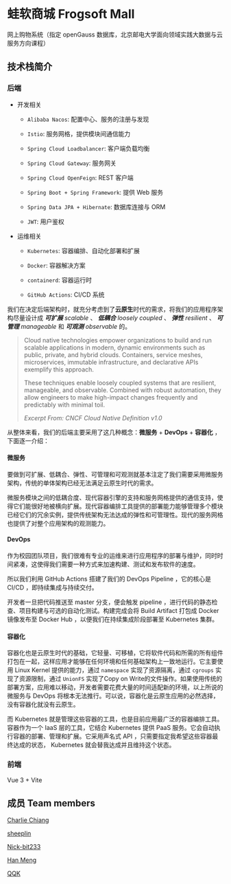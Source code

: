 # 蛙软商城 Frogsoft Mall

网上购物系统（指定 openGauss 数据库，北京邮电大学面向领域实践大数据与云服务方向课程）

## 技术栈简介

### 后端

- 开发相关

  - `Alibaba Nacos`: 配置中心、服务的注册与发现

  - `Istio`: 服务网格，提供模块间通信能力

  - `Spring Cloud Loadbalancer`: 客户端负载均衡

  - `Spring Cloud Gateway`: 服务网关

  - `Spring Cloud OpenFeign`: REST 客户端

  - `Spring Boot + Spring Framework`: 提供 Web 服务

  - `Spring Data JPA + Hibernate`: 数据库连接与 ORM

  - `JWT`: 用户鉴权

- 运维相关

  - `Kubernetes`: 容器编排、自动化部署和扩展

  - `Docker`: 容器解决方案

  - `containerd`: 容器运行时
  
  - `GitHub Actions`: CI/CD 系统

我们在决定后端架构时，就充分考虑到了**云原生**时代的需求，将我们的应用程序架构尽量设计成 ***可扩展*** *scalable* 、 ***低耦合*** *loosely coupled* 、 ***弹性*** *resilient* 、 ***可管理*** *manageable* 和 ***可观测*** *observable* 的。

> Cloud native technologies empower organizations to build and run scalable applications in modern, dynamic environments such as public, private, and hybrid clouds. Containers, service meshes, microservices, immutable infrastructure, and declarative APIs exemplify this approach.
>
> These techniques enable loosely coupled systems that are resilient, manageable, and observable. Combined with robust automation, they allow engineers to make high-impact changes frequently and predictably with minimal toil.
>
> *Excerpt From: CNCF Cloud Native Definition v1.0*

从整体来看，我们的后端主要采用了这几种概念：**微服务** + **DevOps** + **容器化** ，下面逐一介绍：

#### 微服务

要做到可扩展、低耦合、弹性、可管理和可观测就基本注定了我们需要采用微服务架构，传统的单体架构已经无法满足云原生时代的需求。

微服务模块之间的低耦合度、现代容器引擎的支持和服务网格提供的通信支持，使得它们能很好地被横向扩展。现代容器编排工具提供的部署能力能够管理多个模块已经它们的冗余实例，提供传统架构无法达成的弹性和可管理性。现代的服务网格也提供了对整个应用架构的观测能力。

#### DevOps

作为校园团队项目，我们很难有专业的运维来进行应用程序的部署与维护，同时时间紧凑，这使得我们需要一种方式来加速构建、测试和发布软件的速度。

所以我们利用 GitHub Actions 搭建了我们的 DevOps Pipeline ，它的核心是 CI/CD ，即持续集成与持续交付。

开发者一旦把代码推送至 master 分支，便会触发 pipeline ，进行代码的静态检查、项目构建与可选的自动化测试。构建完成会将 Build Artifact 打包成 Docker 镜像发布至 Docker Hub ，以便我们在持续集成阶段部署至 Kubernetes 集群。

#### 容器化

容器化也是云原生时代的基础，它轻量、可移植，它将软件代码和所需的所有组件打包在一起，这样应用才能够在任何环境和任何基础架构上一致地运行。它主要使用 Linux Kernel 提供的能力，通过 `namespace` 实现了资源隔离，通过 `cgroups` 实现了资源限制，通过 `UnionFS` 实现了Copy on Write的文件操作。如果使用传统的部署方案，应用难以移动，开发者需要花费大量的时间适配新的环境，以上所说的微服务与 DevOps 将根本无法推行。可以说，容器化是云原生应用的必然选择，没有容器化就没有云原生。

而 Kubernetes 就是管理这些容器的工具，也是目前应用最广泛的容器编排工具。容器作为一个 IaaS 层的工具，它结合 Kubernetes 提供 PaaS 服务。它会自动执行容器的部署、管理和扩展。它采用声名式 API ，只需要指定我希望这些容器最终达成的状态， Kubernetes 就会替我达成并且维持这个状态。

### 前端

Vue 3 + Vite

## 成员 Team members

[Charlie Chiang](https://github.com/charlie0129)

[sheeplin](https://github.com/FrogDar)

[Nick-bit233](https://github.com/Nick-bit233)

[Han Meng](https://github.com/NILIKUO)

[QQK](https://github.com/QQKdeGit)

